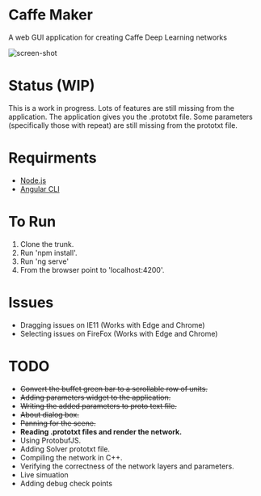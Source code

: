# Caffe Maker

A web GUI application for creating Caffe Deep Learning networks

![screen-shot](https://github.com/omidsakhi/caffe-maker/blob/master/screenshot.png)

# Status (WIP)

This is a work in progress. Lots of features are still missing from the application. The application gives you the .prototxt file. Some parameters (specifically those with repeat) are still missing from the prototxt file.

# Requirments

- [Node.js](https://nodejs.org/en/)
- [Angular CLI](https://cli.angular.io/)

# To Run

1. Clone the trunk.
2. Run 'npm install'.
3. Run 'ng serve'
4. From the browser point to 'localhost:4200'.

# Issues

- Dragging issues on IE11 (Works with Edge and Chrome)
- Selecting issues on FireFox (Works with Edge and Chrome)

# TODO

- ~~Convert the buffet green bar to a scrollable row of units.~~
- ~~Adding parameters widget to the application.~~
- ~~Writing the added parameters to proto text file.~~
- ~~About dialog box.~~
- ~~Panning for the scene.~~
- **Reading .prototxt files and render the network.**
- Using ProtobufJS.
- Adding Solver prototxt file.
- Compiling the network in C++.
- Verifying the correctness of the network layers and parameters.
- Live simuation
- Adding debug check points
